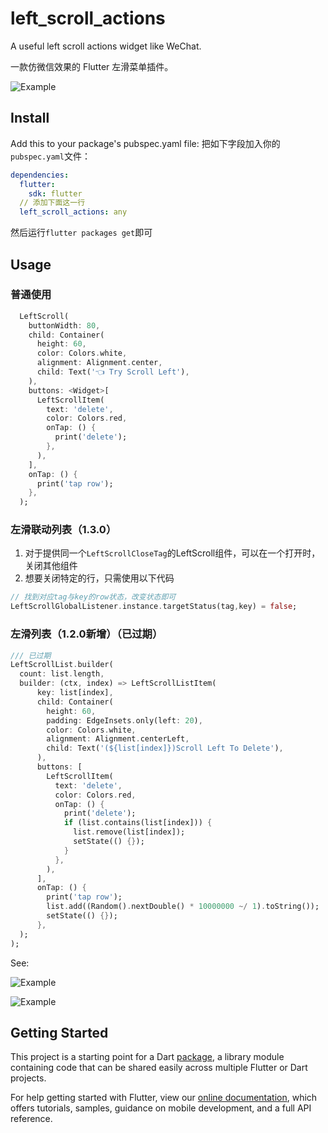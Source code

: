 # left_scroll_actions

A useful left scroll actions widget like WeChat.

一款仿微信效果的 Flutter 左滑菜单插件。

![Example](https://github.com/mjl0602/left-scroll-actions/blob/master/example/flutter_03.gif?raw=true)

## Install

Add this to your package's pubspec.yaml file:
把如下字段加入你的`pubspec.yaml`文件：

```yaml
dependencies:
  flutter:
    sdk: flutter
  // 添加下面这一行
  left_scroll_actions: any
```

然后运行`flutter packages get`即可

## Usage


### 普通使用
```dart
  LeftScroll(
    buttonWidth: 80,
    child: Container(
      height: 60,
      color: Colors.white,
      alignment: Alignment.center,
      child: Text('👈 Try Scroll Left'),
    ),
    buttons: <Widget>[
      LeftScrollItem(
        text: 'delete',
        color: Colors.red,
        onTap: () {
          print('delete');
        },
      ),
    ],
    onTap: () {
      print('tap row');
    },
  );
```

### 左滑联动列表（1.3.0）

1. 对于提供同一个`LeftScrollCloseTag`的LeftScroll组件，可以在一个打开时，关闭其他组件
2. 想要关闭特定的行，只需使用以下代码
```dart
// 找到对应tag与key的row状态，改变状态即可
LeftScrollGlobalListener.instance.targetStatus(tag,key) = false;
```


### 左滑列表（1.2.0新增）（已过期）

```dart
/// 已过期
LeftScrollList.builder(
  count: list.length,
  builder: (ctx, index) => LeftScrollListItem(
      key: list[index],
      child: Container(
        height: 60,
        padding: EdgeInsets.only(left: 20),
        color: Colors.white,
        alignment: Alignment.centerLeft,
        child: Text('(${list[index]})Scroll Left To Delete'),
      ),
      buttons: [
        LeftScrollItem(
          text: 'delete',
          color: Colors.red,
          onTap: () {
            print('delete');
            if (list.contains(list[index])) {
              list.remove(list[index]);
              setState(() {});
            }
          },
        ),
      ],
      onTap: () {
        print('tap row');
        list.add((Random().nextDouble() * 10000000 ~/ 1).toString());
        setState(() {});
      },
  );
);
```

See:

![Example](https://github.com/mjl0602/left-scroll-actions/blob/master/example/flutter_01.png?raw=true)

![Example](https://github.com/mjl0602/left-scroll-actions/blob/master/example/flutter_02.png?raw=true)

## Getting Started

This project is a starting point for a Dart
[package](https://flutter.dev/developing-packages/),
a library module containing code that can be shared easily across
multiple Flutter or Dart projects.

For help getting started with Flutter, view our
[online documentation](https://flutter.dev/docs), which offers tutorials,
samples, guidance on mobile development, and a full API reference.
